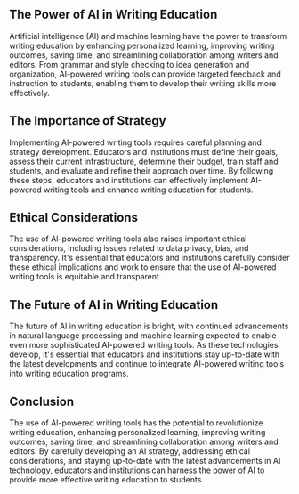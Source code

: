 
The Power of AI in Writing Education
------------------------------------

Artificial intelligence (AI) and machine learning have the power to transform writing education by enhancing personalized learning, improving writing outcomes, saving time, and streamlining collaboration among writers and editors. From grammar and style checking to idea generation and organization, AI-powered writing tools can provide targeted feedback and instruction to students, enabling them to develop their writing skills more effectively.

The Importance of Strategy
--------------------------

Implementing AI-powered writing tools requires careful planning and strategy development. Educators and institutions must define their goals, assess their current infrastructure, determine their budget, train staff and students, and evaluate and refine their approach over time. By following these steps, educators and institutions can effectively implement AI-powered writing tools and enhance writing education for students.

Ethical Considerations
----------------------

The use of AI-powered writing tools also raises important ethical considerations, including issues related to data privacy, bias, and transparency. It's essential that educators and institutions carefully consider these ethical implications and work to ensure that the use of AI-powered writing tools is equitable and transparent.

The Future of AI in Writing Education
-------------------------------------

The future of AI in writing education is bright, with continued advancements in natural language processing and machine learning expected to enable even more sophisticated AI-powered writing tools. As these technologies develop, it's essential that educators and institutions stay up-to-date with the latest developments and continue to integrate AI-powered writing tools into writing education programs.

Conclusion
----------

The use of AI-powered writing tools has the potential to revolutionize writing education, enhancing personalized learning, improving writing outcomes, saving time, and streamlining collaboration among writers and editors. By carefully developing an AI strategy, addressing ethical considerations, and staying up-to-date with the latest advancements in AI technology, educators and institutions can harness the power of AI to provide more effective writing education to students.